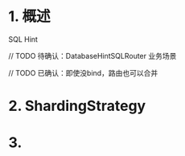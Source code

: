 # 1. 概述


SQL Hint

// TODO 待确认：DatabaseHintSQLRouter 业务场景

// TODO 已确认：即使没bind，路由也可以合并

# 2. ShardingStrategy

# 3. 

